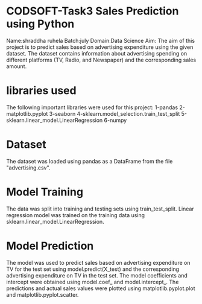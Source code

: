 # CODSOFT-Task3 Sales Prediction using Python
Name:shraddha ruhela
Batch:july
Domain:Data Science
Aim:
The aim of this project is to predict sales based on advertising expenditure using the given dataset. The dataset contains information about advertising spending on different platforms (TV, Radio, and Newspaper) and the corresponding sales amount.
# libraries used

The following important libraries were used for this project:
1-pandas
2-matplotlib.pyplot
3-seaborn
4-sklearn.model_selection.train_test_split
5-sklearn.linear_model.LinearRegression
6-numpy

# Dataset
The dataset was loaded using pandas as a DataFrame from the file "advertising.csv".

# Model Training
The data was split into training and testing sets using train_test_split.
Linear regression model was trained on the training data using sklearn.linear_model.LinearRegression.

# Model Prediction
The model was used to predict sales based on advertising expenditure on TV for the test set using model.predict(X_test) and the corresponding advertising expenditure on TV in the test set.
The model coefficients and intercept were obtained using model.coef_ and model.intercept_.
The predictions and actual sales values were plotted using matplotlib.pyplot.plot and matplotlib.pyplot.scatter.
